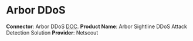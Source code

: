 # Arbor DDoS

**Connector**: Arbor DDoS [DOC](https://docs.fortinet.com/document/fortisoar/1.0.0/arbor-ddos/139/arbor-ddos-v1-0-0).
**Product Name**: Arbor Sightline DDoS Attack Detection Solution
**Provider**: Netscout

